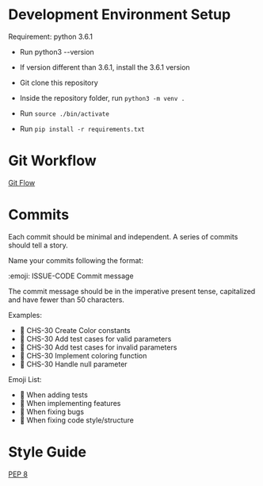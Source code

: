 Development Environment Setup
=============================

Requirement: python 3.6.1
- Run python3 --version
- If version different than 3.6.1, install the 3.6.1 version

- Git clone this repository
- Inside the repository folder, run `python3 -m venv .`
- Run `source ./bin/activate`
- Run `pip install -r requirements.txt`

Git Workflow
============

[Git Flow](https://danielkummer.github.io/git-flow-cheatsheet/)

Commits
=======

Each commit should be minimal and independent.
A series of commits should tell a story.

Name your commits following the format:

:emoji: ISSUE-CODE Commit message

The commit message should be in the imperative present tense, capitalized and have fewer than 50 characters.

Examples:

- :rocket: CHS-30 Create Color constants
- :green_heart: CHS-30 Add test cases for valid parameters
- :green_heart: CHS-30 Add test cases for invalid parameters
- :rocket: CHS-30 Implement coloring function
- :bug: CHS-30 Handle null parameter

Emoji List:

- :green_heart: When adding tests
- :rocket: When implementing features
- :bug: When fixing bugs
- :art: When fixing code style/structure

Style Guide
===========

[PEP 8](https://www.python.org/dev/peps/pep-0008/)
